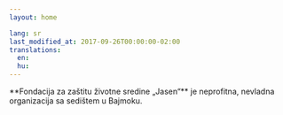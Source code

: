 ```yaml
---
layout: home

lang: sr
last_modified_at: 2017-09-26T00:00:00-02:00
translations:
  en:
  hu:
---
```


<div id="uvod" class="introduction" markdown="1">
**Fondacija za zaštitu životne sredine „Jasen“** je neprofitna, nevladna
organizacija sa sedištem u Bajmoku.
</div>
